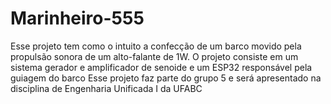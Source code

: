 # Marinheiro-555
Esse projeto tem como o intuito a confecção de um barco movido pela propulsão sonora de um alto-falante de 1W. O projeto consiste em um sistema gerador e amplificador de senoide e um ESP32 responsável pela guiagem do barco
Esse projeto faz parte do grupo 5 e será apresentado na disciplina de Engenharia Unificada I da UFABC